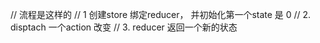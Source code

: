 // 流程是这样的
// 1 创建store 绑定reducer， 并初始化第一个state 是 0
// 2. disptach 一个action 改变
// 3. reducer 返回一个新的状态